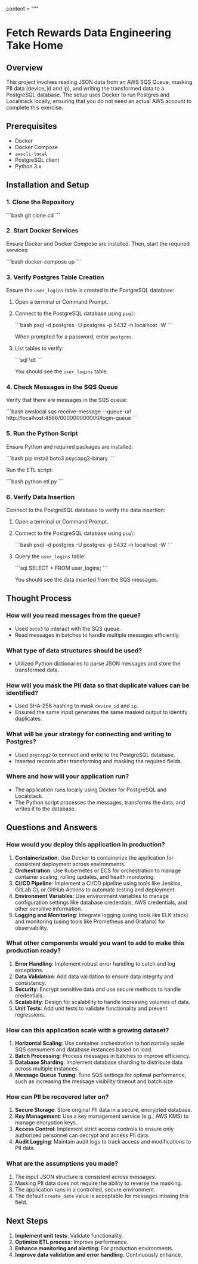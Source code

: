 content = """
# Fetch Rewards Data Engineering Take Home

## Overview

This project involves reading JSON data from an AWS SQS Queue, masking PII data (device_id and ip), and writing the transformed data to a PostgreSQL database. The setup uses Docker to run Postgres and Localstack locally, ensuring that you do not need an actual AWS account to complete this exercise.

## Prerequisites

- Docker
- Docker Compose
- `awscli-local`
- PostgreSQL client
- Python 3.x

## Installation and Setup

### 1. Clone the Repository

\`\`\`bash
git clone <repository-url>
cd <repository-directory>
\`\`\`

### 2. Start Docker Services

Ensure Docker and Docker Compose are installed. Then, start the required services:

\`\`\`bash
docker-compose up
\`\`\`

### 3. Verify Postgres Table Creation

Ensure the `user_logins` table is created in the PostgreSQL database:

1. Open a terminal or Command Prompt.
2. Connect to the PostgreSQL database using `psql`:

   \`\`\`bash
   psql -d postgres -U postgres -p 5432 -h localhost -W
   \`\`\`

   When prompted for a password, enter `postgres`.

3. List tables to verify:

   \`\`\`sql
   \dt
   \`\`\`

   You should see the `user_logins` table.

### 4. Check Messages in the SQS Queue

Verify that there are messages in the SQS queue:

\`\`\`bash
awslocal sqs receive-message --queue-url http://localhost:4566/000000000000/login-queue
\`\`\`

### 5. Run the Python Script

Ensure Python and required packages are installed:

\`\`\`bash
pip install boto3 psycopg2-binary
\`\`\`

Run the ETL script:

\`\`\`bash
python etl.py
\`\`\`

### 6. Verify Data Insertion

Connect to the PostgreSQL database to verify the data insertion:

1. Open a terminal or Command Prompt.
2. Connect to the PostgreSQL database using `psql`:

   \`\`\`bash
   psql -d postgres -U postgres -p 5432 -h localhost -W
   \`\`\`

3. Query the `user_logins` table:

   \`\`\`sql
   SELECT * FROM user_logins;
   \`\`\`

   You should see the data inserted from the SQS messages.

## Thought Process

### How will you read messages from the queue?

- Used `boto3` to interact with the SQS queue.
- Read messages in batches to handle multiple messages efficiently.

### What type of data structures should be used?

- Utilized Python dictionaries to parse JSON messages and store the transformed data.

### How will you mask the PII data so that duplicate values can be identified?

- Used SHA-256 hashing to mask `device_id` and `ip`.
- Ensured the same input generates the same masked output to identify duplicates.

### What will be your strategy for connecting and writing to Postgres?

- Used `psycopg2` to connect and write to the PostgreSQL database.
- Inserted records after transforming and masking the required fields.

### Where and how will your application run?

- The application runs locally using Docker for PostgreSQL and Localstack.
- The Python script processes the messages, transforms the data, and writes it to the database.

## Questions and Answers

### How would you deploy this application in production?

1. **Containerization**: Use Docker to containerize the application for consistent deployment across environments.
2. **Orchestration**: Use Kubernetes or ECS for orchestration to manage container scaling, rolling updates, and health monitoring.
3. **CI/CD Pipeline**: Implement a CI/CD pipeline using tools like Jenkins, GitLab CI, or GitHub Actions to automate testing and deployment.
4. **Environment Variables**: Use environment variables to manage configuration settings like database credentials, AWS credentials, and other sensitive information.
5. **Logging and Monitoring**: Integrate logging (using tools like ELK stack) and monitoring (using tools like Prometheus and Grafana) for observability.

### What other components would you want to add to make this production ready?

1. **Error Handling**: Implement robust error handling to catch and log exceptions.
2. **Data Validation**: Add data validation to ensure data integrity and consistency.
3. **Security**: Encrypt sensitive data and use secure methods to handle credentials.
4. **Scalability**: Design for scalability to handle increasing volumes of data.
5. **Unit Tests**: Add unit tests to validate functionality and prevent regressions.

### How can this application scale with a growing dataset?

1. **Horizontal Scaling**: Use container orchestration to horizontally scale SQS consumers and database instances based on load.
2. **Batch Processing**: Process messages in batches to improve efficiency.
3. **Database Sharding**: Implement database sharding to distribute data across multiple instances.
4. **Message Queue Tuning**: Tune SQS settings for optimal performance, such as increasing the message visibility timeout and batch size.

### How can PII be recovered later on?

1. **Secure Storage**: Store original PII data in a secure, encrypted database.
2. **Key Management**: Use a key management service (e.g., AWS KMS) to manage encryption keys.
3. **Access Control**: Implement strict access controls to ensure only authorized personnel can decrypt and access PII data.
4. **Audit Logging**: Maintain audit logs to track access and modifications to PII data.

### What are the assumptions you made?

1. The input JSON structure is consistent across messages.
2. Masking PII data does not require the ability to reverse the masking.
3. The application runs in a controlled, secure environment.
4. The default `create_date` value is acceptable for messages missing this field.

## Next Steps

1. **Implement unit tests**: Validate functionality.
2. **Optimize ETL process**: Improve performance.
3. **Enhance monitoring and alerting**: For production environments.
4. **Improve data validation and error handling**: Continuously enhance.